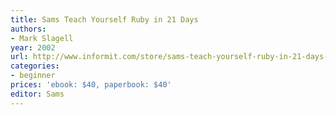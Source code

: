 ```yaml
---
title: Sams Teach Yourself Ruby in 21 Days
authors:
- Mark Slagell
year: 2002
url: http://www.informit.com/store/sams-teach-yourself-ruby-in-21-days-9780672322525
categories:
- beginner
prices: 'ebook: $40, paperbook: $40'
editor: Sams
---
```

